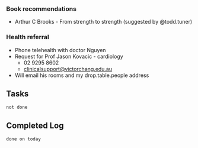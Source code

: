 ### Book recommendations
* Arthur C Brooks - From strength to strength (suggested by @todd.tuner)

### Health referral
* Phone telehealth with doctor Nguyen
* Request for Prof Jason Kovacic - cardiology
	* 02 9295 8602
	* clinicalsupport@victorchang.edu.au
* Will email his rooms and my drop.table.people address
## Tasks
```tasks
not done
```

## Completed Log
```tasks
done on today
`````
